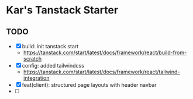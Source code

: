 # Kar's Tanstack Starter

## TODO

- [x] build: init tanstack start
    - https://tanstack.com/start/latest/docs/framework/react/build-from-scratch
- [x] config: added tailwindcss
    - https://tanstack.com/start/latest/docs/framework/react/tailwind-integration
- [x] feat(client): structured page layouts with header navbar
- [ ] 